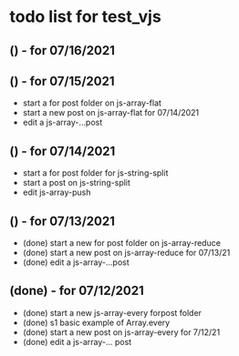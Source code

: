 # todo list for test_vjs

## () - for 07/16/2021


## () - for 07/15/2021
* start a for post folder on js-array-flat
* start a new post on js-array-flat for 07/14/2021
* edit a js-array-...post

## () - for 07/14/2021
* start a for post folder for js-string-split
* start a post on js-string-split
* edit js-array-push

## () - for 07/13/2021
* (done) start a new for post folder on js-array-reduce
* (done) start a new post on js-array-reduce for 07/13/21
* (done) edit a js-array-...post

## (done) - for 07/12/2021
* (done) start a new js-array-every forpost folder
* (done) s1 basic example of Array.every
* (done) start a new post on js-array-every for 7/12/21
* (done) edit a js-array-... post
